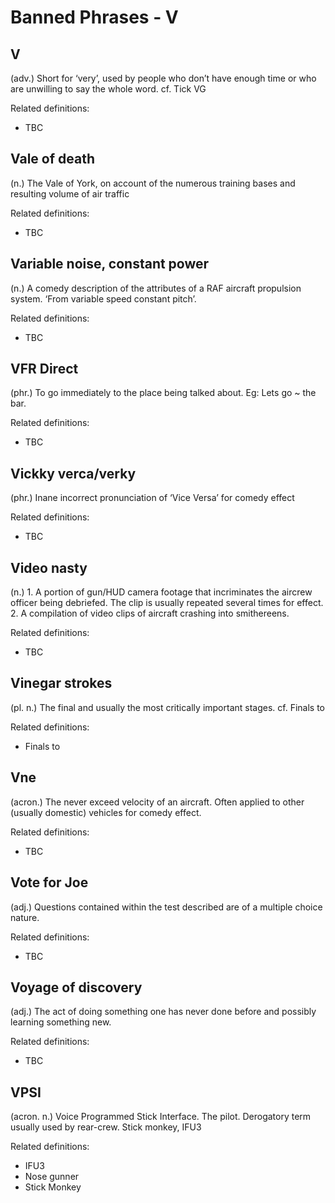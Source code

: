 # Banned Phrases - V

## V

(adv.) Short for ‘very’, used by people who don’t have enough time or who are unwilling to say the whole word. cf. Tick VG

Related definitions:

- TBC

## Vale of death

(n.) The Vale of York, on account of the numerous training bases and resulting volume of air traffic

Related definitions:

- TBC

## Variable noise, constant power

(n.) A comedy description of the attributes of a RAF aircraft propulsion system. ‘From variable speed constant pitch’.

Related definitions:

- TBC

## VFR Direct

(phr.) To go immediately to the place being talked about. Eg: Lets go ~ the bar.

Related definitions:

- TBC

## Vickky verca/verky

(phr.) Inane incorrect pronunciation of ‘Vice Versa’ for comedy effect

Related definitions:

- TBC

## Video nasty

(n.) 1. A portion of gun/HUD camera footage that incriminates the aircrew officer being debriefed. The clip is usually repeated several times for effect. 2. A compilation of video clips of aircraft crashing into smithereens.

Related definitions:

- TBC

## Vinegar strokes

(pl. n.) The final and usually the most critically important stages. cf. Finals to

Related definitions:

- Finals to

## Vne

(acron.) The never exceed velocity of an aircraft. Often applied to other (usually domestic) vehicles for comedy effect.

Related definitions:

- TBC

## Vote for Joe

(adj.) Questions contained within the test described are of a multiple choice nature.

Related definitions:

- TBC

## Voyage of discovery

(adj.) The act of doing something one has never done before and possibly learning something new.

Related definitions:

- TBC

## VPSI

(acron. n.) Voice Programmed Stick Interface. The pilot. Derogatory term usually used by rear-crew. Stick monkey, IFU3

Related definitions:

- IFU3
- Nose gunner
- Stick Monkey



